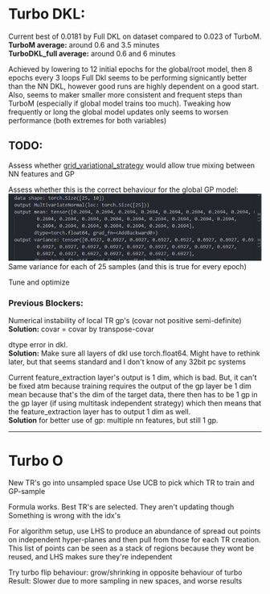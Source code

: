 # Turbo DKL: 

Current best of 0.0181 by Full DKL on dataset compared to 0.023 of TurboM.  
**TurboM average:** around 0.6 and 3.5 minutes  
**TurboDKL_full average:** around 0.6 and 6 minutes

Achieved by lowering to 12 initial epochs for the global/root model, then 8 epochs every 3 loops 
Full Dkl seems to be performing signicantly better than the NN DKL, however good runs are highly dependent on a good start. Also, seems to maker smaller more consistent and frequent steps than TurboM (especially if global model trains too much). Tweaking how frequently or long the global model updates only seems to worsen performance (both extremes for both variables)

## TODO:

Assess whether [grid_variational_strategy](https://docs.gpytorch.ai/en/latest/variational.html#gridinterpolationvariationalstrategy) would allow true mixing between NN features and GP

Assess whether this is the correct behaviour for the global GP model:
![alt text](image-2.png)
Same variance for each of 25 samples (and this is true for every epoch)  

Tune and optimize



### Previous Blockers: 
Numerical instability of local TR gp's (covar not positive semi-definite)  
**Solution:** covar = covar by transpose-covar

dtype error in dkl.   
**Solution:** Make sure all layers of dkl use torch.float64. Might have to rethink later, but that seems standard and I don't know of any 32bit pc systems

Current feature_extraction layer's output is 1 dim, which is bad. But, it can't
be fixed atm because training requires the output of the gp layer be 1 dim mean 
because that's the dim of the target data, there then has to be 1 gp in the gp 
layer (if using multitask independent strategy) which then means that 
the feature_extraction layer has to output 1 dim as well.   
**Solution** for better use of gp: multiple nn features, but still 1 gp.

----------------
# Turbo O
New TR's go into unsampled space
Use UCB to pick which TR to train and GP-sample

Formula works. Best TR's are selected. They aren't updating though
Something is wrong with the idx's

For algorithm setup, use LHS to produce an abundance of spread out points on 
independent hyper-planes and then pull from those for each TR creation. This 
list of points can be seen as a  stack of regions because they wont be reused,
and LHS makes sure they're independent

Try turbo flip behaviour: grow/shrinking in opposite behaviour of turbo
Result: Slower due to more sampling in new spaces, and worse results